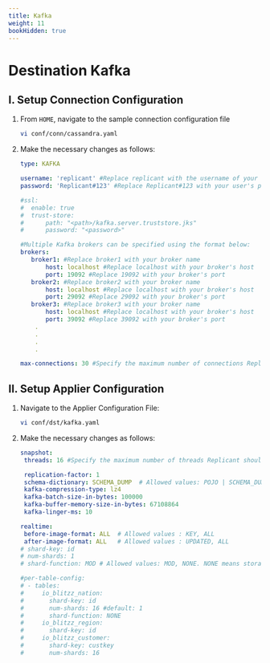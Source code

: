```yaml
---
title: Kafka
weight: 11
bookHidden: true
---
```

# Destination Kafka

## I. Setup Connection Configuration

1. From ```HOME```, navigate to the sample connection configuration file
    ```BASH
    vi conf/conn/cassandra.yaml
    ```
2. Make the necessary changes as follows:
    ```YAML
    type: KAFKA

    username: 'replicant' #Replace replicant with the username of your user that connects to your Kafka server
    password: 'Replicant#123' #Replace Replicant#123 with your user's password

    #ssl:
    #  enable: true
    #  trust-store:
    #      path: "<path>/kafka.server.truststore.jks"
    #      password: "<password>"

    #Multiple Kafka brokers can be specified using the format below:
    brokers:
       broker1: #Replace broker1 with your broker name
           host: localhost #Replace localhost with your broker's host
           port: 19092 #Replace 19092 with your broker's port
       broker2: #Replace broker2 with your broker name
           host: localhost #Replace localhost with your broker's host
           port: 29092 #Replace 29092 with your broker's port
       broker3: #Replace broker3 with your broker name
           host: localhost #Replace localhost with your broker's host
           port: 39092 #Replace 39092 with your broker's port
        .
        .
        .
        .

    max-connections: 30 #Specify the maximum number of connections Replicant can open in Kafka
    ```

## II. Setup Applier Configuration    

1. Navigate to the Applier Configuration File:
   ```BASH
   vi conf/dst/kafka.yaml
   ```
2. Make the necessary changes as follows:
    ```YAML
    snapshot:
     threads: 16 #Specify the maximum number of threads Replicant should use for writing to the target

     replication-factor: 1
     schema-dictionary: SCHEMA_DUMP  # Allowed values: POJO | SCHEMA_DUMP| NONE
     kafka-compression-type: lz4
     kafka-batch-size-in-bytes: 100000
     kafka-buffer-memory-size-in-bytes: 67108864
     kafka-linger-ms: 10

    realtime:
     before-image-format: ALL  # Allowed values : KEY, ALL
     after-image-format: ALL   # Allowed values : UPDATED, ALL
    # shard-key: id
    # num-shards: 1
    # shard-function: MOD # Allowed values: MOD, NONE. NONE means storage will use its default sharding

    #per-table-config:
    # - tables:
    #     io_blitzz_nation:
    #       shard-key: id
    #       num-shards: 16 #default: 1
    #       shard-function: NONE
    #     io_blitzz_region:
    #       shard-key: id
    #     io_blitzz_customer:
    #       shard-key: custkey
    #       num-shards: 16
    ```
